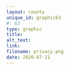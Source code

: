 ```yaml
---
layout: county 
unique_id: graphic63
#: 63
type: graphic
title: 
alt_text: 
link: 
filename: privacy.png
date: 2020-07-21
---
```

